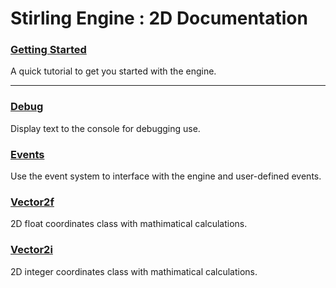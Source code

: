 # Stirling Engine : 2D Documentation

### [Getting Started](GettingStarted.md)
A quick tutorial to get you started with the engine.

---

### [Debug](API/Debug.md)
Display text to the console for debugging use.

### [Events](API/Events.md)
Use the event system to interface with the engine and user-defined events.

### [Vector2f](API/Vector2f.md)
2D float coordinates class with mathimatical calculations. 

### [Vector2i](/API/Vector2i.md)
2D integer coordinates class with mathimatical calculations.